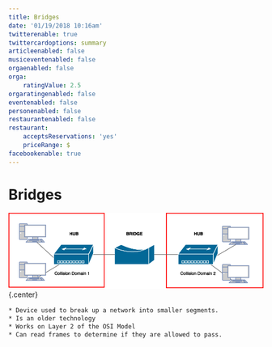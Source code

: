 ```yaml
---
title: Bridges
date: '01/19/2018 10:16am'
twitterenable: true
twittercardoptions: summary
articleenabled: false
musiceventenabled: false
orgaenabled: false
orga:
    ratingValue: 2.5
orgaratingenabled: false
eventenabled: false
personenabled: false
restaurantenabled: false
restaurant:
    acceptsReservations: 'yes'
    priceRange: $
facebookenable: true
---
```


# <a href="/network/foundations-of-networking-networking-basics/5-commonly-used-network-devices" class="nav-button transform"><span></span></a>Bridges

![](BRIDGE.png?cropResize=*700,700)   {.center}

```
* Device used to break up a network into smaller segments.
* Is an older technology
* Works on Layer 2 of the OSI Model
* Can read frames to determine if they are allowed to pass.
```